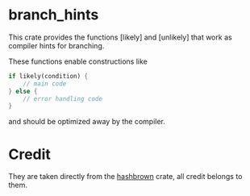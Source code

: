 # branch_hints
This crate provides the functions [likely] and [unlikely] that work as compiler hints for branching.

These functions enable constructions like
```rust
if likely(condition) {
    // main code
} else {
    // error handling code
}
```
and should be optimized away by the compiler.

# Credit
They are taken directly from the [hashbrown](https://crates.io/crates/hashbrown) crate, all credit belongs to them.
